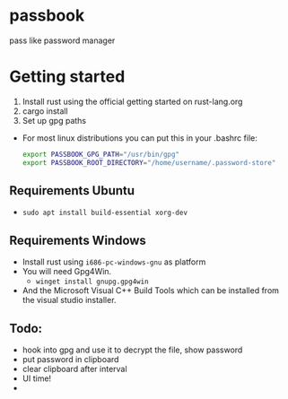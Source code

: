 # passbook

pass like password manager

# Getting started

1. Install rust using the official getting started on rust-lang.org
2. cargo install
3. Set up gpg paths

- For most linux distributions you can put this in your .bashrc file:
  ```bash
  export PASSBOOK_GPG_PATH="/usr/bin/gpg"
  export PASSBOOK_ROOT_DIRECTORY="/home/username/.password-store"
  ```

## Requirements Ubuntu

- `sudo apt install build-essential xorg-dev`

## Requirements Windows

- Install rust using `i686-pc-windows-gnu` as platform
- You will need Gpg4Win.
  - `winget install gnupg.gpg4win`
- And the Microsoft Visual C++ Build Tools which can be installed from the visual studio installer.

## Todo:

- hook into gpg and use it to decrypt the file, show password
- put password in clipboard
- clear clipboard after interval
- UI time!
-
